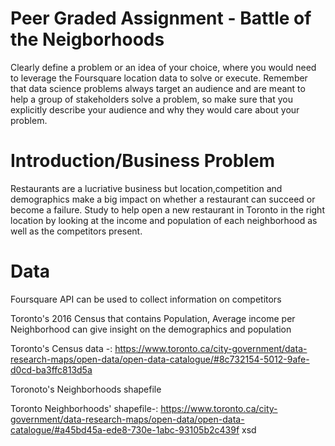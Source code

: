 # Peer Graded Assignment - Battle of the Neigborhoods
Clearly define a problem or an idea of your choice, where you would need to leverage the Foursquare location data to solve or execute. Remember that data science problems always target an audience and are meant to help a group of stakeholders solve a problem, so make sure that you explicitly describe your audience and why they would care about your problem.

# Introduction/Business Problem 
Restaurants are a lucriative business but location,competition and demographics  make a big impact on whether a restaurant can succeed or become a failure.
Study to help open a new restaurant in Toronto in the right location by looking at the income and population of each neighborhood as well as the competitors present.

# Data
Foursquare API can be used  to collect information on competitors 

Toronto's 2016 Census that contains Population, Average income per Neighborhood can give insight on the demographics and population

Toronto's Census data -: https://www.toronto.ca/city-government/data-research-maps/open-data/open-data-catalogue/#8c732154-5012-9afe-d0cd-ba3ffc813d5a


Toronoto's Neighborhoods shapefile

Toronto Neighborhoods' shapefile-: https://www.toronto.ca/city-government/data-research-maps/open-data/open-data-catalogue/#a45bd45a-ede8-730e-1abc-93105b2c439f
xsd
